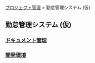 [プロジェクト管理](../) > 勤怠管理システム (仮)

## 勤怠管理システム (仮)
### [ドキュメント管理](./documents/index.html)

### [開発環境](http://54.248.65.156/)